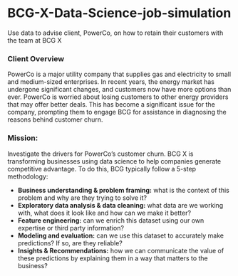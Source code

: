 # BCG-X-Data-Science-job-simulation
Use data to advise client, PowerCo, on how to retain their customers with the team at BCG X
### Client Overview
PowerCo is a major utility company that supplies gas and electricity to small and medium-sized enterprises. In recent years, the energy market has undergone significant changes, and customers now have more options than ever. PowerCo is worried about losing customers to other energy providers that may offer better deals. This has become a significant issue for the company, prompting them to engage BCG for assistance in diagnosing the reasons behind customer churn.

### Mission:
Investigate the drivers for PowerCo’s customer churn.
BCG X is transforming businesses using data science to help companies generate competitive advantage. To do this, BCG typically follow a 5-step methodology:
- **Business understanding & problem framing:** what is the context of this problem and why are they trying to solve it?
- **Exploratory data analysis & data cleaning:** what data are we working with, what does it look like and how can we make it better?
- **Feature engineering:** can we enrich this dataset using our own expertise or third party information?
- **Modeling and evaluation:** can we use this dataset to accurately make predictions? If so, are they reliable?
- **Insights & Recommendations:** how we can communicate the value of these predictions by explaining them in a way that matters to the business?
